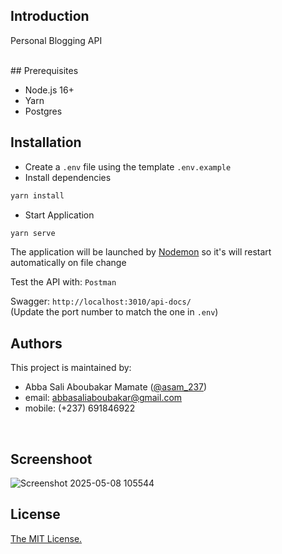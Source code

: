 ## Introduction

Personal Blogging API

<br/>
## Prerequisites

- Node.js 16+
- Yarn
- Postgres

## Installation

- Create a `.env` file using the template `.env.example`
- Install dependencies

```bash
yarn install
```

- Start Application

```bash
yarn serve
```

The application will be launched by [Nodemon](https://nodemon.com) so it's will restart automatically on file change

Test the API with: `Postman`

Swagger: `http://localhost:3010/api-docs/`  
(Update the port number to match the one in `.env`)

## Authors

This project is maintained by:

- Abba Sali Aboubakar Mamate ([@asam_237](https://twitter.com/asam_237))
- email: abbasaliaboubakar@gmail.com
- mobile: (+237) 691846922

<br/>

## Screenshoot

![Screenshot 2025-05-08 105544](https://github.com/user-attachments/assets/be1f4a15-91b9-4efe-932d-dbdf6020d88c)

## License

[The MIT License.](https://opensource.org/licenses/MIT)
